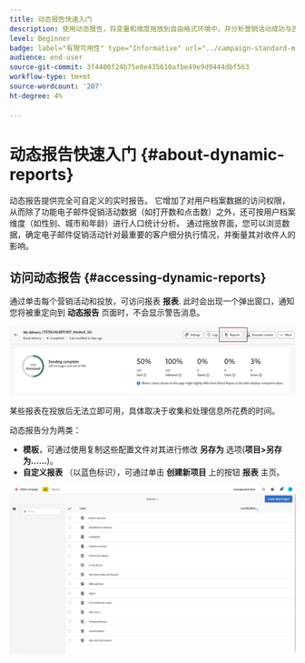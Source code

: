 ```yaml
---
title: 动态报告快速入门
description: 使用动态报告，将变量和维度拖放到自由格式环境中，并分析营销活动成功与否。
level: Beginner
badge: label="有限可用性" type="Informative" url="../campaign-standard-migration-home.md" tooltip="仅限于Campaign Standard已迁移的用户"
audience: end-user
source-git-commit: 3f4400f24b75e8e435610afbe49e9d9444dbf563
workflow-type: tm+mt
source-wordcount: '207'
ht-degree: 4%

---
```


# 动态报告快速入门 {#about-dynamic-reports}

动态报告提供完全可自定义的实时报告。 它增加了对用户档案数据的访问权限，从而除了功能电子邮件促销活动数据（如打开数和点击数）之外，还可按用户档案维度（如性别、城市和年龄）进行人口统计分析。 通过拖放界面，您可以浏览数据，确定电子邮件促销活动针对最重要的客户细分执行情况，并衡量其对收件人的影响。

## 访问动态报告 {#accessing-dynamic-reports}

通过单击每个营销活动和投放，可访问报表 **报表**. 此时会出现一个弹出窗口，通知您将被重定向到 **动态报告** 页面时，不会显示警告消息。

![](assets/campaign_reports_access.png)

某些报表在投放后无法立即可用，具体取决于收集和处理信息所花费的时间。

动态报告分为两类：

* **模板**，可通过使用复制这些配置文件对其进行修改 **另存为** 选项(**项目>另存为……**)。
* **自定义报表** （以蓝色标识），可通过单击 **创建新项目** 上的按钮 **报表** 主页。

![](assets/dynamic_report_overview.png)

